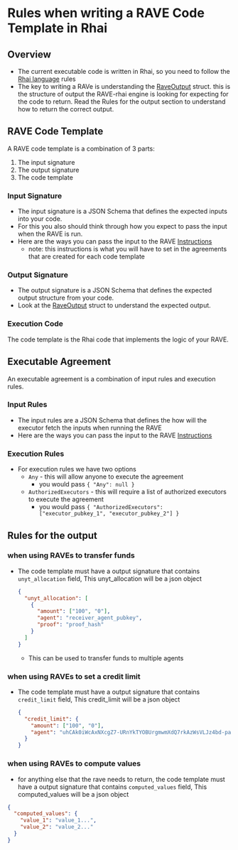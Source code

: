 # Rules when writing a RAVE Code Template in Rhai

## Overview

- The current executable code is written in Rhai, so you need to follow the [Rhai language](https://rhai.rs/) rules
- The key to writing a RAVe is understanding the [RaveOutput](https://docs.rs/rave_engine/latest/rave_engine/types/rave_output/struct.RaveOutput.html) struct. this is the structure of output the RAVE-rhai engine is looking for expecting for the code to return. Read the Rules for the output section to understand how to return the correct output.


## RAVE Code Template

A RAVE code template is a combination of 3 parts:

1. The input signature
2. The output signature
3. The code template

### Input Signature

- The input signature is a JSON Schema that defines the expected inputs into your code.
- For this you also should think through how you expect to pass the input when the RAVE is run.
- Here are the ways you can pass the input to the RAVE [Instructions](https://docs.rs/rave_engine/latest/rave_engine/types/executable_agreement/enum.Instruction.html)
  - note: this instructions is what you will have to set in the agreements that are created for each code template

### Output Signature

- The output signature is a JSON Schema that defines the expected output structure from your code.
- Look at the [RaveOutput](https://docs.rs/rave_engine/latest/rave_engine/types/rave_output/struct.RaveOutput.html) struct to understand the expected output.

### Execution Code

The code template is the Rhai code that implements the logic of your RAVE.

## Executable Agreement

An executable agreement is a combination of input rules and execution rules.

### Input Rules

- The input rules are a JSON Schema that defines the how will the executor fetch the inputs when running the RAVE
- Here are the ways you can pass the input to the RAVE [Instructions](https://docs.rs/rave_engine/latest/rave_engine/types/executable_agreement/enum.Instruction.html)

### Execution Rules

- For execution rules we have two options
  - `Any` - this will allow anyone to execute the agreement
    - you would pass `{ "Any": null }`
  - `AuthorizedExecutors` - this will require a list of authorized executors to execute the agreement
    - you would pass `{ "AuthorizedExecutors": ["executor_pubkey_1", "executor_pubkey_2"] }`

## Rules for the output

### when using RAVEs to transfer funds

- The code template must have a output signature that contains `unyt_allocation` field, This unyt_allocation will be a json object

  ```json
  {
    "unyt_allocation": [
      {
        "amount": ["100", "0"],
        "agent": "receiver_agent_pubkey",
        "proof": "proof_hash"
      }
    ]
  }
  ```

  - This can be used to transfer funds to multiple agents

### when using RAVEs to set a credit limit

- The code template must have a output signature that contains `credit_limit` field, This credit_limit will be a json object

  ```json
  {
    "credit_limit": {
      "amount": ["100", "0"],
      "agent": "uhCAk0iWcAxNXcgZ7-URnYkTYOBUrgmwmXdQ7rkAzWsVLJz4bd-pa"
    }
  }
  ```

### when using RAVEs to compute values

- for anything else that the rave needs to return, the code template must have a output signature that contains `computed_values` field, This computed_values will be a json object

```json
{
  "computed_values": {
    "value_1": "value_1...",
    "value_2": "value_2..."
  }
}
```
